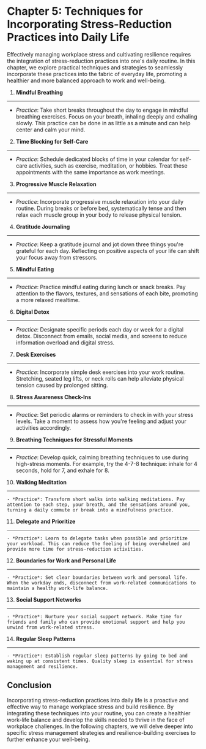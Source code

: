 Chapter 5: Techniques for Incorporating Stress-Reduction Practices into Daily Life
==================================================================================

Effectively managing workplace stress and cultivating resilience requires the integration of stress-reduction practices into one's daily routine. In this chapter, we explore practical techniques and strategies to seamlessly incorporate these practices into the fabric of everyday life, promoting a healthier and more balanced approach to work and well-being.

1. **Mindful Breathing**
------------------------

* *Practice*: Take short breaks throughout the day to engage in mindful breathing exercises. Focus on your breath, inhaling deeply and exhaling slowly. This practice can be done in as little as a minute and can help center and calm your mind.

2. **Time Blocking for Self-Care**
----------------------------------

* *Practice*: Schedule dedicated blocks of time in your calendar for self-care activities, such as exercise, meditation, or hobbies. Treat these appointments with the same importance as work meetings.

3. **Progressive Muscle Relaxation**
------------------------------------

* *Practice*: Incorporate progressive muscle relaxation into your daily routine. During breaks or before bed, systematically tense and then relax each muscle group in your body to release physical tension.

4. **Gratitude Journaling**
---------------------------

* *Practice*: Keep a gratitude journal and jot down three things you're grateful for each day. Reflecting on positive aspects of your life can shift your focus away from stressors.

5. **Mindful Eating**
---------------------

* *Practice*: Practice mindful eating during lunch or snack breaks. Pay attention to the flavors, textures, and sensations of each bite, promoting a more relaxed mealtime.

6. **Digital Detox**
--------------------

* *Practice*: Designate specific periods each day or week for a digital detox. Disconnect from emails, social media, and screens to reduce information overload and digital stress.

7. **Desk Exercises**
---------------------

* *Practice*: Incorporate simple desk exercises into your work routine. Stretching, seated leg lifts, or neck rolls can help alleviate physical tension caused by prolonged sitting.

8. **Stress Awareness Check-Ins**
---------------------------------

* *Practice*: Set periodic alarms or reminders to check in with your stress levels. Take a moment to assess how you're feeling and adjust your activities accordingly.

9. **Breathing Techniques for Stressful Moments**
-------------------------------------------------

* *Practice*: Develop quick, calming breathing techniques to use during high-stress moments. For example, try the 4-7-8 technique: inhale for 4 seconds, hold for 7, and exhale for 8.

10. **Walking Meditation**
--------------------------

    - *Practice*: Transform short walks into walking meditations. Pay attention to each step, your breath, and the sensations around you, turning a daily commute or break into a mindfulness practice.

11. **Delegate and Prioritize**
-------------------------------

    - *Practice*: Learn to delegate tasks when possible and prioritize your workload. This can reduce the feeling of being overwhelmed and provide more time for stress-reduction activities.

12. **Boundaries for Work and Personal Life**
---------------------------------------------

    - *Practice*: Set clear boundaries between work and personal life. When the workday ends, disconnect from work-related communications to maintain a healthy work-life balance.

13. **Social Support Networks**
-------------------------------

    - *Practice*: Nurture your social support network. Make time for friends and family who can provide emotional support and help you unwind from work-related stress.

14. **Regular Sleep Patterns**
------------------------------

    - *Practice*: Establish regular sleep patterns by going to bed and waking up at consistent times. Quality sleep is essential for stress management and resilience.

Conclusion
----------

Incorporating stress-reduction practices into daily life is a proactive and effective way to manage workplace stress and build resilience. By integrating these techniques into your routine, you can create a healthier work-life balance and develop the skills needed to thrive in the face of workplace challenges. In the following chapters, we will delve deeper into specific stress management strategies and resilience-building exercises to further enhance your well-being.
